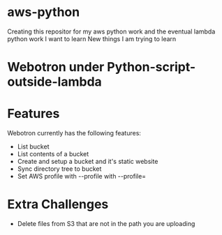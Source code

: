 # aws-python
Creating this repositor for my aws python work and the eventual lambda python work I want to learn
New things I am trying to learn

# Webotron under Python-script-outside-lambda

# Features

Webotron currently has the following features:

- List bucket
- List contents of a bucket
- Create and setup a bucket and it's static website
- Sync directory tree to bucket
- Set AWS profile with --profile with --profile=<profileName> 


# Extra Challenges

- Delete files from S3 that are not in the path you are uploading